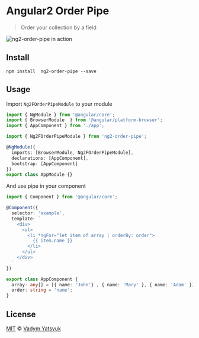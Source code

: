 # Angular2 Order Pipe

> Order your collection by a field

![ng2-order-pipe in action](https://cloud.githubusercontent.com/assets/3748453/22164327/08764608-df57-11e6-9c90-075aeca26fd6.gif)


## Install

```
npm install  ng2-order-pipe --save
```

## Usage

Import `Ng2FOrderPipeModule` to your module

```ts
import { NgModule } from '@angular/core';
import { BrowserModule  } from '@angular/platform-browser';
import { AppComponent } from './app';

import { Ng2FOrderPipeModule } from 'ng2-order-pipe';

@NgModule({
  imports: [BrowserModule, Ng2FOrderPipeModule],
  declarations: [AppComponent],
  bootstrap: [AppComponent]
})
export class AppModule {}

```

And use pipe in your component

```ts
import { Component } from '@angular/core';

@Component({
  selector: 'example',
  template: `
    <div>
      <ul>
        <li *ngFor="let item of array | orderBy: order">
          {{ item.name }}
        </li>
      </ul>
    </div>  
  `
})

export class AppComponent {
  array: any[] = [{ name: 'John'} , { name: 'Mary' }, { name: 'Adam' }];
  order: string = 'name';
}
```

## License

[MIT](https://tldrlegal.com/license/mit-license) © [Vadym Yatsyuk](https://github.com/vadimdez)